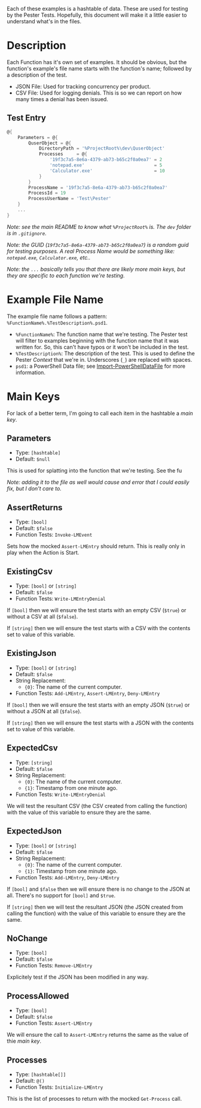 Each of these examples is a hashtable of data.
These are used for testing by the Pester Tests.
Hopefully, this document will make it a little easier to understand what's in the files.

# Description

Each Function has it's own set of examples.
It should be obvious, but the function's example's file name starts with the function's name; followed by a description of the test.

- JSON File: Used for tracking concurrency per product.
- CSV File: Used for logging denials. This is so we can report on how many times a denial has been issued.

## Test Entry

```powershell
@{
    Parameters = @{
        QuserObject = @{
            DirectoryPath = '%ProjectRoot%\dev\QuserObject'
            Processes     = @{
                '19f3c7a5-8e6a-4379-ab73-b65c2f0a0ea7' = 2
                'notepad.exe'                          = 5
                'Calculator.exe'                       = 10
            }
        }
        ProcessName = '19f3c7a5-8e6a-4379-ab73-b65c2f0a0ea7'
        ProcessId = 19
        ProcessUserName = 'Test\Pester'
    }
    ...
}
```

*Note: see the main README to know what `%ProjectRoot%` is.*
*The `dev` folder is in `.gitignore`.*

*Note: the GUID (`19f3c7a5-8e6a-4379-ab73-b65c2f0a0ea7`) is a random guid for testing purposes.*
*A real Process Name would be something like: `notepad.exe`, `Calculator.exe`, etc..*

*Note: the `...` basically tells you that there are likely more main keys, but they are specific to each function we're testing.*

# Example File Name

The example file name follows a pattern: `%FunctionName%.%TestDescription%.psd1`.

- `%FunctionName%`: The function name that we're testing. The Pester test will filter to examples beginning with the function name that it was written for. So, this can't have typos or it won't be included in the test.
- `%TestDescription%`: The description of the test. This is used to define the Pester *Context* that we're in. Underscores (`_`) are replaced with spaces.
- `psd1`: a PowerShell Data file; see [Import-PowerShellDataFile](https://docs.microsoft.com/en-us/powershell/module/microsoft.powershell.utility/import-powershelldatafile) for more information.

# Main Keys

For lack of a better term, I'm going to call each item in the hashtable a *main key*.

## Parameters

- Type: `[hashtable]`
- Default: `$null`

This is used for splatting into the function that we're testing.
See the fu

*Note: adding it to the file as well would cause and error that I could easily fix, but I don't care to.*

## AssertReturns

- Type: `[bool]`
- Default: `$false`
- Function Tests: `Invoke-LMEvent`

Sets how the mocked `Assert-LMEntry` should return. This is really only in play when the Action is Start.

## ExistingCsv

- Type: `[bool]` or `[string]`
- Default: `$false`
- Function Tests: `Write-LMEntryDenial`

If `[bool]` then we will ensure the test starts with an empty CSV (`$true`) or without a CSV at all (`$false`).

If `[string]` then we will ensure the test starts with a CSV with the contents set to value of this variable.

## ExistingJson

- Type: `[bool]` or `[string]`
- Default: `$false`
- String Replacement:
    - `{0}`: The name of the current computer.
- Function Tests: `Add-LMEntry`, `Assert-LMEntry`, `Deny-LMEntry`

If `[bool]` then we will ensure the test starts with an empty JSON (`$true`) or without a JSON at all (`$false`).

If `[string]` then we will ensure the test starts with a JSON with the contents set to value of this variable.

## ExpectedCsv

- Type: `[string]`
- Default: `$false`
- String Replacement:
    - `{0}`: The name of the current computer.
    - `{1}`: Timestamp from one minute ago.
- Function Tests: `Write-LMEntryDenial`

We will test the resultant CSV (the CSV created from calling the function) with the value of this variable to ensure they are the same.

## ExpectedJson

- Type: `[bool]` or `[string]`
- Default: `$false`
- String Replacement:
    - `{0}`: The name of the current computer.
    - `{1}`: Timestamp from one minute ago.
- Function Tests: `Add-LMEntry`, `Deny-LMEntry`

If `[bool]` and `$false` then we will ensure there is no change to the JSON at all.
There's no support for `[bool]` and `$true`.

If `[string]` then we will test the resultant JSON (the JSON created from calling the function) with the value of this variable to ensure they are the same.

## NoChange

- Type: `[bool]`
- Default: `$false`
- Function Tests: `Remove-LMEntry`

Explicitely test if the JSON has been modified in any way.

## ProcessAllowed

- Type: `[bool]`
- Default: `$false`
- Function Tests: `Assert-LMEntry`

We will ensure the call to `Assert-LMEntry` returns the same as the value of thie *main key*.

## Processes

- Type: `[hashtable[]]`
- Default: `@()`
- Function Tests: `Initialize-LMEntry`

This is the list of processes to return with the mocked `Get-Process` call.